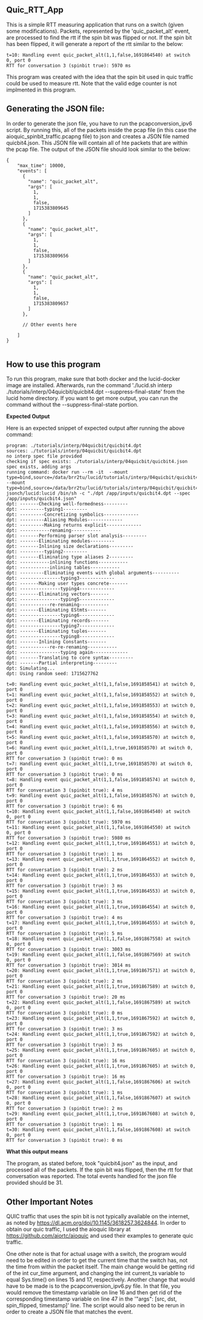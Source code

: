 ## Quic_RTT_App

This is a simple RTT measuring application that runs on a switch (given some modifications). Packets, represented by the 'quic_packet_alt' event, are processed to find the rtt if the spin bit was flipped or not. If the spin bit has been flipped, it will generate a report of the rtt similar to the below:

```
t=10: Handling event quic_packet_alt(1,1,false,1691864540) at switch 0, port 0
RTT for conversation 3 (spinbit true): 5970 ms
```
This program was created with the idea that the spin bit used in quic traffic could be used to measure rtt. Note that the valid edge counter is not implmented in this program. 

## Generating the JSON file:

In order to generate the json file, you have to run the pcapconversion_ipv6 script. By running this, all of the packets inside the pcap file (in this case the aioquic_spinbit_traffic.pcapng file) to json and creates a JSON file named quicbit4.json. This JSON file will contain all of hte packets that are within the pcap file. The output of the JSON file should look similar to the below:


```
{
    "max_time": 10000,
    "events": [
      {
        "name": "quic_packet_alt",
        "args": [
          1,
          1,
          false,
          1715383809645
        ]
      },
      {
        "name": "quic_packet_alt",
        "args": [
          1,
          1,
          false,
          1715383809656
        ]
      },
      {
        "name": "quic_packet_alt",
        "args": [
          1,
          1,
          false,
          1715383809657
        ]
      },

      // Other events here

    ]
}


```

## How to use this program

To run this program, make sure that both docker and the lucid-docker image are installed. Afterwards, run the command './lucid.sh interp ./tutorials/interp/04quicbit/quicbit4.dpt --suppress-final-state' from the lucid home directory. If you want to get more output, you can run the command without the --suppress-final-state portion. 

**Expected Output**

Here is an expected snippet of expected output after running the above command:

```
program: ./tutorials/interp/04quicbit/quicbit4.dpt
sources: ./tutorials/interp/04quicbit/quicbit4.dpt
no interp spec file provided
checking if spec exists: ./tutorials/interp/04quicbit/quicbit4.json
spec exists, adding args
running command: docker run --rm -it  --mount type=bind,source=/data/brr2tu/lucid/tutorials/interp/04quicbit/quicbit4.dpt,target=/app/inputs/quicbit4.dpt --mount type=bind,source=/data/brr2tu/lucid/tutorials/interp/04quicbit/quicbit4.json,target=/app/inputs/quicbit4.json jsonch/lucid:lucid /bin/sh -c "./dpt /app/inputs/quicbit4.dpt --spec /app/inputs/quicbit4.json"
dpt: -------Checking well-formedness---------
dpt: ---------typing1---------
dpt: ---------Concretizing symbolics-------------
dpt: ---------Aliasing Modules-------------
dpt: ---------Making returns explicit-------------
dpt: -----------renaming-----------
dpt: -------Performing parser slot analysis---------
dpt: -------Eliminating modules---------
dpt: -------Inlining size declarations---------
dpt: ---------typing2---------
dpt: -------Eliminating type aliases 2---------
dpt: -----------inlining functions-----------
dpt: -----------inlining tables-----------
dpt: ---------Eliminating events with global arguments----------
dpt: ---------------typing3-------------
dpt: -------Making user types concrete-------
dpt: ---------------typing4-------------
dpt: -------Eliminating vectors-------
dpt: ---------------typing5-------------
dpt: -----------re-renaming-----------
dpt: -------Eliminating EStmts-------
dpt: ---------------typing6-------------
dpt: -------Eliminating records-------
dpt: ---------------typing7-------------
dpt: -------Eliminating tuples-------
dpt: ---------------typing8-------------
dpt: -------Inlining Constants-------
dpt: -----------re-re-renaming-----------
dpt: ---------------typing again-------------
dpt: -------Translating to core syntax---------
dpt: -------Partial interpreting---------
dpt: Simulating...
dpt: Using random seed: 1715627762

t=0: Handling event quic_packet_alt(1,1,false,1691858541) at switch 0, port 0
t=1: Handling event quic_packet_alt(1,1,false,1691858552) at switch 0, port 0
t=2: Handling event quic_packet_alt(1,1,false,1691858553) at switch 0, port 0
t=3: Handling event quic_packet_alt(1,1,false,1691858554) at switch 0, port 0
t=4: Handling event quic_packet_alt(1,1,false,1691858556) at switch 0, port 0
t=5: Handling event quic_packet_alt(1,1,false,1691858570) at switch 0, port 0
t=6: Handling event quic_packet_alt(1,1,true,1691858570) at switch 0, port 0
RTT for conversation 3 (spinbit true): 0 ms
t=7: Handling event quic_packet_alt(1,1,true,1691858570) at switch 0, port 0
RTT for conversation 3 (spinbit true): 0 ms
t=8: Handling event quic_packet_alt(1,1,false,1691858574) at switch 0, port 0
RTT for conversation 3 (spinbit true): 4 ms
t=9: Handling event quic_packet_alt(1,1,false,1691858576) at switch 0, port 0
RTT for conversation 3 (spinbit true): 6 ms
t=10: Handling event quic_packet_alt(1,1,false,1691864540) at switch 0, port 0
RTT for conversation 3 (spinbit true): 5970 ms
t=11: Handling event quic_packet_alt(1,1,false,1691864550) at switch 0, port 0
RTT for conversation 3 (spinbit true): 5980 ms
t=12: Handling event quic_packet_alt(1,1,true,1691864551) at switch 0, port 0
RTT for conversation 3 (spinbit true): 1 ms
t=13: Handling event quic_packet_alt(1,1,true,1691864552) at switch 0, port 0
RTT for conversation 3 (spinbit true): 2 ms
t=14: Handling event quic_packet_alt(1,1,true,1691864553) at switch 0, port 0
RTT for conversation 3 (spinbit true): 3 ms
t=15: Handling event quic_packet_alt(1,1,true,1691864553) at switch 0, port 0
RTT for conversation 3 (spinbit true): 3 ms
t=16: Handling event quic_packet_alt(1,1,true,1691864554) at switch 0, port 0
RTT for conversation 3 (spinbit true): 4 ms
t=17: Handling event quic_packet_alt(1,1,true,1691864555) at switch 0, port 0
RTT for conversation 3 (spinbit true): 5 ms
t=18: Handling event quic_packet_alt(1,1,false,1691867558) at switch 0, port 0
RTT for conversation 3 (spinbit true): 3003 ms
t=19: Handling event quic_packet_alt(1,1,false,1691867569) at switch 0, port 0
RTT for conversation 3 (spinbit true): 3014 ms
t=20: Handling event quic_packet_alt(1,1,true,1691867571) at switch 0, port 0
RTT for conversation 3 (spinbit true): 2 ms
t=21: Handling event quic_packet_alt(1,1,true,1691867589) at switch 0, port 0
RTT for conversation 3 (spinbit true): 20 ms
t=22: Handling event quic_packet_alt(1,1,false,1691867589) at switch 0, port 0
RTT for conversation 3 (spinbit true): 0 ms
t=23: Handling event quic_packet_alt(1,1,true,1691867592) at switch 0, port 0
RTT for conversation 3 (spinbit true): 3 ms
t=24: Handling event quic_packet_alt(1,1,true,1691867592) at switch 0, port 0
RTT for conversation 3 (spinbit true): 3 ms
t=25: Handling event quic_packet_alt(1,1,true,1691867605) at switch 0, port 0
RTT for conversation 3 (spinbit true): 16 ms
t=26: Handling event quic_packet_alt(1,1,true,1691867605) at switch 0, port 0
RTT for conversation 3 (spinbit true): 16 ms
t=27: Handling event quic_packet_alt(1,1,false,1691867606) at switch 0, port 0
RTT for conversation 3 (spinbit true): 1 ms
t=28: Handling event quic_packet_alt(1,1,false,1691867607) at switch 0, port 0
RTT for conversation 3 (spinbit true): 2 ms
t=29: Handling event quic_packet_alt(1,1,true,1691867608) at switch 0, port 0
RTT for conversation 3 (spinbit true): 1 ms
t=30: Handling event quic_packet_alt(1,1,false,1691867608) at switch 0, port 0
RTT for conversation 3 (spinbit true): 0 ms

```

**What this output means**

The program, as stated before, took "quicbit4.json" as the input, and processed all of the packets. If the spin bit was flipped, then the rtt for that conversation was reported. The total events handled for the json file provided should be 31. 


## Other Important Notes 

QUIC traffic that uses the spin bit is not typically available on the internet, as noted by https://dl.acm.org/doi/10.1145/3618257.3624844. In order to obtain our quic traffic, I used the aioquic library at https://github.com/aiortc/aioquic and used their examples to generate quic traffic. 

One other note is that for actual usage with a switch, the program would need to be edited in order to get the current time that the switch has, not the time from within the packet itself. The main change would be getting rid of the int cur_time argument, and changing the int current_ts variable to equal Sys.time() on lines 15 and 17, respectively. Another change that would have to be made is to the pcapconversion_ipv6.py file. In that file, you would remove the timestamp variable on line 16 and then get rid of the corresponding timestamp variable on line 47 in the '"args": [src, dst, spin_flipped, timestamp]' line. The script would also need to be rerun in order to create a JSON file that matches the event. 




